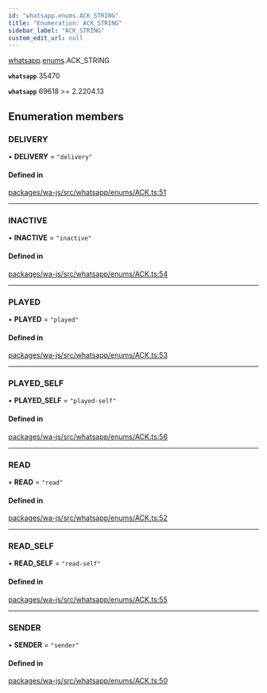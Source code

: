 ```yaml
---
id: "whatsapp.enums.ACK_STRING"
title: "Enumeration: ACK_STRING"
sidebar_label: "ACK_STRING"
custom_edit_url: null
---
```


[whatsapp](../namespaces/whatsapp.md).[enums](../namespaces/whatsapp.enums.md).ACK_STRING

**`whatsapp`** 35470

**`whatsapp`** 69618 >= 2.2204.13

## Enumeration members

### DELIVERY

• **DELIVERY** = `"delivery"`

#### Defined in

[packages/wa-js/src/whatsapp/enums/ACK.ts:51](https://github.com/wppconnect-team/wa-js/blob/main/src/whatsapp/enums/ACK.ts#L51)

___

### INACTIVE

• **INACTIVE** = `"inactive"`

#### Defined in

[packages/wa-js/src/whatsapp/enums/ACK.ts:54](https://github.com/wppconnect-team/wa-js/blob/main/src/whatsapp/enums/ACK.ts#L54)

___

### PLAYED

• **PLAYED** = `"played"`

#### Defined in

[packages/wa-js/src/whatsapp/enums/ACK.ts:53](https://github.com/wppconnect-team/wa-js/blob/main/src/whatsapp/enums/ACK.ts#L53)

___

### PLAYED\_SELF

• **PLAYED\_SELF** = `"played-self"`

#### Defined in

[packages/wa-js/src/whatsapp/enums/ACK.ts:56](https://github.com/wppconnect-team/wa-js/blob/main/src/whatsapp/enums/ACK.ts#L56)

___

### READ

• **READ** = `"read"`

#### Defined in

[packages/wa-js/src/whatsapp/enums/ACK.ts:52](https://github.com/wppconnect-team/wa-js/blob/main/src/whatsapp/enums/ACK.ts#L52)

___

### READ\_SELF

• **READ\_SELF** = `"read-self"`

#### Defined in

[packages/wa-js/src/whatsapp/enums/ACK.ts:55](https://github.com/wppconnect-team/wa-js/blob/main/src/whatsapp/enums/ACK.ts#L55)

___

### SENDER

• **SENDER** = `"sender"`

#### Defined in

[packages/wa-js/src/whatsapp/enums/ACK.ts:50](https://github.com/wppconnect-team/wa-js/blob/main/src/whatsapp/enums/ACK.ts#L50)
